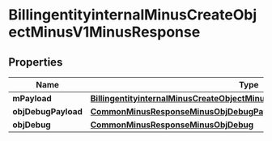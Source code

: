 
# BillingentityinternalMinusCreateObjectMinusV1MinusResponse

## Properties
Name | Type | Description | Notes
------------ | ------------- | ------------- | -------------
**mPayload** | [**BillingentityinternalMinusCreateObjectMinusV1MinusResponseMinusMPayload**](BillingentityinternalMinusCreateObjectMinusV1MinusResponseMinusMPayload.md) |  | 
**objDebugPayload** | [**CommonMinusResponseMinusObjDebugPayload**](CommonMinusResponseMinusObjDebugPayload.md) |  |  [optional]
**objDebug** | [**CommonMinusResponseMinusObjDebug**](CommonMinusResponseMinusObjDebug.md) |  |  [optional]



